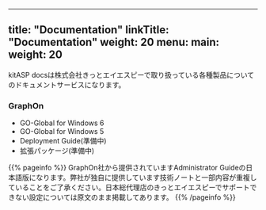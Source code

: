 
---
title: "Documentation"
linkTitle: "Documentation"
weight: 20
menu:
  main:
    weight: 20
---

kitASP docsは株式会社きっとエイエスピーで取り扱っている各種製品についてのドキュメントサービスになります。

### GraphOn
* GO-Global for Windows 6
* GO-Global for Windows 5
* Deployment Guide(準備中)
* 拡張パッケージ(準備中)

{{% pageinfo %}}
GraphOn社から提供されていますAdministrator Guideの日本語版になります。弊社が独自に提供しています技術ノートと一部内容が重複していることをご了承ください。日本総代理店のきっとエイエスピーでサポートできない設定については原文のまま掲載してあります。
{{% /pageinfo %}}
